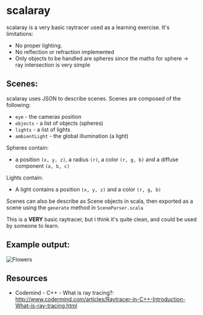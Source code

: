 # scalaray
scalaray is a very basic raytracer used as a learning exercise. It's limitations:

* No proper lighting.
* No reflection or refraction implemented
* Only objects to be handled are spheres since the maths for sphere -> ray intersection is very simple

## Scenes:
scalaray uses JSON to describe scenes. Scenes are composed of the following:

* ``eye`` - the cameras position
* ``objects`` - a list of objects (spheres)
* ``lights`` - a list of lights
* ``ambientLight`` - the global illumination (a light)
 

Spheres contain:

* a position ``(x, y, z)``, a radius ``(r)``, a color ``(r, g, b)`` and a diffuse component ``(a, b, c)``

Lights contain:

* A light contains a position ``(x, y, z)`` and a color ``(r, g, b)``

Scenes can also be describe as Scene objects in scala, then exported as a scene using the ``generate`` method in ``SceneParser.scala``

This is a **VERY** basic raytracer, but i think it's quite clean, and could be used by someone to learn.


## Example output:
![Flowers](https://github.com/dbousamra/scalaray/blob/master/raytracer.png?raw=true)

## Resources
* Codemind - C++ - What is ray tracing?: http://www.codermind.com/articles/Raytracer-in-C++-Introduction-What-is-ray-tracing.html

